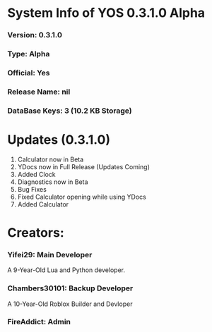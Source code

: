 # System Info of YOS 0.3.1.0 Alpha

### Version: 0.3.1.0
### Type: Alpha
### Official: Yes
### Release Name: nil
### DataBase Keys: 3 (10.2 KB Storage)

# Updates (0.3.1.0)
1. Calculator now in Beta
2. YDocs now in Full Release (Updates Coming)
3. Added Clock
4. Diagnostics now in Beta
5. Bug Fixes
6. Fixed Calculator opening while using YDocs
7. Added Calculator

# Creators:

### Yifei29: Main Developer
A 9-Year-Old Lua and Python developer.
### Chambers30101: Backup Developer
A 10-Year-Old Roblox Builder and Devloper
### FireAddict: Admin

